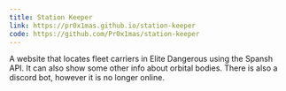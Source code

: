 ```yaml
---
title: Station Keeper
link: https://pr0x1mas.github.io/station-keeper
code: https://github.com/Pr0x1mas/station-keeper
---
```


A website that locates fleet carriers in Elite Dangerous using the Spansh API. It can also show some other info about orbital bodies. There is also a discord bot, however it is no longer online.